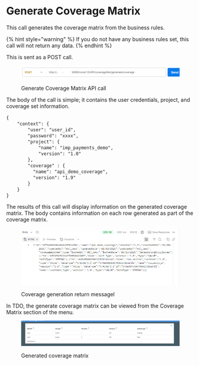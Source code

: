 # Generate Coverage Matrix

This call generates the coverage matrix from the business rules. &#x20;

{% hint style="warning" %}
If you do not have any business rules set, this call will not return any data.
{% endhint %}

This is sent as a POST call.

<figure><img src="../../../../../.gitbook/assets/image (1022).png" alt=""><figcaption><p>Generate Coverage Matrix API call</p></figcaption></figure>

The body of the call is simple; it contains the user credentials, project, and coverage set information.

```postman_json
{
	"context": {
		"user": "user_id",
		"password": "xxxx",
		"project": {
			"name": "imp_payments_demo",
			"version": "1.0"
		},
		"coverage" : {
		  "name": "api_demo_coverage",
		  "version": "1.9"
		}
	}
}
```

The results of this call will display information on the generated coverage matrix.  The body contains information on each row generated as part of the coverage matrix.

<figure><img src="../../../../../.gitbook/assets/image (1023).png" alt=""><figcaption><p>Coverage generation return messagel</p></figcaption></figure>

In TDO, the generate coverage matrix can be viewed from the Coverage Matrix section of the menu.

<figure><img src="../../../../../.gitbook/assets/image (1024).png" alt=""><figcaption><p>Generated coverage matrix</p></figcaption></figure>
